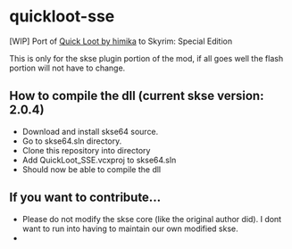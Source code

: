 # quickloot-sse
[WIP] Port of [Quick Loot by himika](https://www.nexusmods.com/skyrim/mods/73096/) to Skyrim: Special Edition

This is only for the skse plugin portion of the mod, if all goes well the flash portion will not have to change.

## How to compile the dll (current skse version: 2.0.4)
 - Download and install skse64 source.
 - Go to skse64.sln directory.
 - Clone this repository into directory
 - Add QuickLoot_SSE.vcxproj to skse64.sln
 - Should now be able to compile the dll

## If you want to contribute...
 - Please do not modify the skse core (like the original author did). I dont want to run into having to maintain our own modified skse.
 - 
